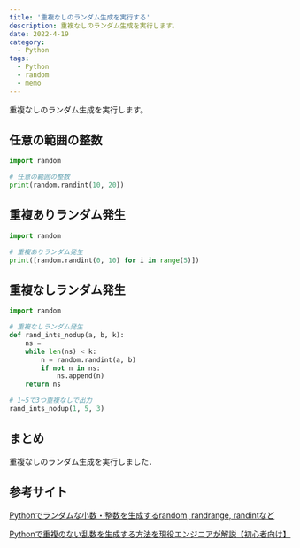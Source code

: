```yaml
---
title: '重複なしのランダム生成を実行する'
description: 重複なしのランダム生成を実行します。
date: 2022-4-19
category: 
  - Python
tags:
  - Python
  - random
  - memo
---
```

重複なしのランダム生成を実行します。

<!-- https://www.hamlet-engineer.com -->
<!-- !(/image/ChordDiagram.png) -->

<!-- more -->

<ClientOnly>
  <CallInArticleAdsense />
</ClientOnly>



## 任意の範囲の整数
```python
import random

# 任意の範囲の整数
print(random.randint(10, 20))
```

## 重複ありランダム発生
```python
import random

# 重複ありランダム発生
print([random.randint(0, 10) for i in range(5)])
```

## 重複なしランダム発生
```python
import random

# 重複なしランダム発生
def rand_ints_nodup(a, b, k):
    ns = 
    while len(ns) < k:
        n = random.randint(a, b)
        if not n in ns:
            ns.append(n)
    return ns

# 1~5で3つ重複なしで出力
rand_ints_nodup(1, 5, 3)
```

## まとめ
重複なしのランダム生成を実行しました．

## 参考サイト
[Pythonでランダムな小数・整数を生成するrandom, randrange, randintなど](https://note.nkmk.me/python-random-randrange-randint/)

[Pythonで重複のない乱数を生成する方法を現役エンジニアが解説【初心者向け】](https://techacademy.jp/magazine/21160)


<ClientOnly>
  <CallInArticleAdsense />
</ClientOnly>





